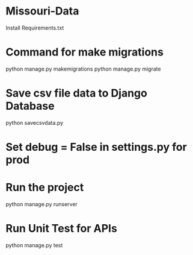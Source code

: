 # Missouri-Data

Install Requirements.txt

# Command for make migrations
python manage.py makemigrations
python manage.py migrate

# Save csv file data to Django Database
python savecsvdata.py 

# Set debug = False in settings.py for prod

# Run the project
python manage.py runserver

# Run Unit Test for APIs
python manage.py test


